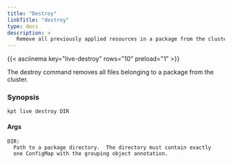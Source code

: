 ```yaml
---
title: "Destroy"
linkTitle: "destroy"
type: docs
description: >
   Remove all previously applied resources in a package from the cluster
---
```

<!--mdtogo:Short
    Remove all previously applied resources in a package from the cluster
-->

{{< asciinema key="live-destroy" rows="10" preload="1" >}}

The destroy command removes all files belonging to a package from the cluster.

### Synopsis
<!--mdtogo:Long-->
```
kpt live destroy DIR
```

#### Args
```
DIR:
  Path to a package directory.  The directory must contain exactly
  one ConfigMap with the grouping object annotation.
```
<!--mdtogo-->
